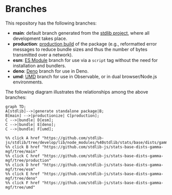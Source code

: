 <!--

@license Apache-2.0

Copyright (c) 2022 The Stdlib Authors.

Licensed under the Apache License, Version 2.0 (the "License");
you may not use this file except in compliance with the License.
You may obtain a copy of the License at

    http://www.apache.org/licenses/LICENSE-2.0

Unless required by applicable law or agreed to in writing, software
distributed under the License is distributed on an "AS IS" BASIS,
WITHOUT WARRANTIES OR CONDITIONS OF ANY KIND, either express or implied.
See the License for the specific language governing permissions and
limitations under the License.

-->

# Branches

This repository has the following branches:

-   **main**: default branch generated from the [stdlib project][stdlib-url], where all development takes place.
-   **production**: [production build][production-url] of the package (e.g., reformatted error messages to reduce bundle sizes and thus the number of bytes transmitted over a network).
-   **esm**: [ES Module][esm-url] branch for use via a `script` tag without the need for installation and bundlers.
-   **deno**: [Deno][deno-url] branch for use in Deno.
-   **umd**: [UMD][umd-url] branch for use in Observable, or in dual browser/Node.js environments.

The following diagram illustrates the relationships among the above branches:

```mermaid
graph TD;
A[stdlib]-->|generate standalone package|B;
B[main] -->|productionize| C[production];
C -->|bundle| D[esm];
C -->|bundle| E[deno];
C -->|bundle| F[umd];

%% click A href "https://github.com/stdlib-js/stdlib/tree/develop/lib/node_modules/%40stdlib/stats/base/dists/gamma/mgf"
%% click B href "https://github.com/stdlib-js/stats-base-dists-gamma-mgf/tree/main"
%% click C href "https://github.com/stdlib-js/stats-base-dists-gamma-mgf/tree/production"
%% click D href "https://github.com/stdlib-js/stats-base-dists-gamma-mgf/tree/esm"
%% click E href "https://github.com/stdlib-js/stats-base-dists-gamma-mgf/tree/deno"
%% click F href "https://github.com/stdlib-js/stats-base-dists-gamma-mgf/tree/umd"
```

[stdlib-url]: https://github.com/stdlib-js/stdlib/tree/develop/lib/node_modules/%40stdlib/stats/base/dists/gamma/mgf
[production-url]: https://github.com/stdlib-js/stats-base-dists-gamma-mgf/tree/production
[deno-url]: https://github.com/stdlib-js/stats-base-dists-gamma-mgf/tree/deno
[umd-url]: https://github.com/stdlib-js/stats-base-dists-gamma-mgf/tree/umd
[esm-url]: https://github.com/stdlib-js/stats-base-dists-gamma-mgf/tree/esm